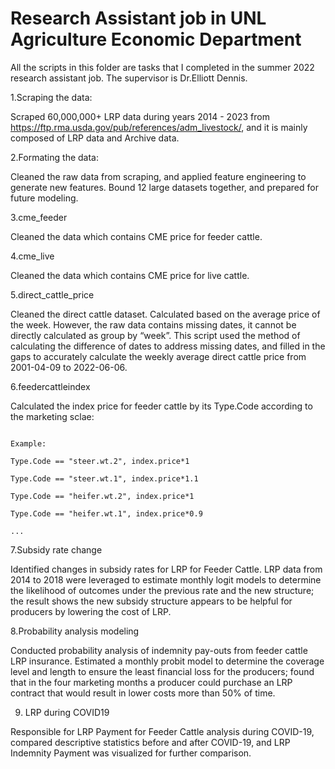 #  Research Assistant job in UNL Agriculture Economic Department

All the scripts in this folder are tasks that I completed in the summer 2022 research assistant job. The supervisor is Dr.Elliott Dennis. 

1.Scraping the data: 


Scraped 60,000,000+ LRP data during years 2014 - 2023 from https://ftp.rma.usda.gov/pub/references/adm_livestock/, and it is mainly composed of LRP data and Archive data.

2.Formating the data:


Cleaned the raw data from scraping, and applied feature engineering to generate new features. Bound 12 large datasets together, and prepared for future modeling.

3.cme_feeder 


Cleaned the data which contains CME price for feeder cattle.

4.cme_live


Cleaned the data which contains CME price for live cattle.

5.direct_cattle_price


Cleaned the direct cattle dataset. 
Calculated based on the average price of the week. However, the raw data contains missing dates, it cannot be directly calculated as group by “week”. This script used the method of calculating the difference of dates to address missing dates, and filled in the gaps to accurately calculate the weekly average direct cattle price from 2001-04-09 to 2022-06-06.

6.feedercattleindex


Calculated the index price for feeder cattle by its Type.Code according to the marketing sclae:

                                                                                                          Example:
                                                                                                          Type.Code == "steer.wt.2", index.price*1
                                                                                                          Type.Code == "steer.wt.1", index.price*1.1
                                                                                                          Type.Code == "heifer.wt.2", index.price*1
                                                                                                          Type.Code == "heifer.wt.1", index.price*0.9
                                                                                                          ...
7.Subsidy rate change


Identified changes in subsidy rates for LRP for Feeder Cattle. LRP data from 2014 to 2018 were leveraged to estimate monthly logit models to determine the likelihood of outcomes under the previous rate and the new structure; the result shows the new subsidy structure appears to be helpful for producers by lowering the cost of LRP.

8.Probability analysis modeling


Conducted probability analysis of indemnity pay-outs from feeder cattle LRP insurance. Estimated a monthly probit model to determine the coverage level and length to ensure the least financial loss for the producers; found that in the four marketing months a producer could purchase an LRP contract that would result in lower costs more than 50% of time. 

9. LRP during COVID19


Responsible for LRP Payment for Feeder Cattle analysis during COVID-19, compared descriptive statistics before and after COVID-19, and LRP Indemnity Payment was visualized for further comparison.


                                                            

